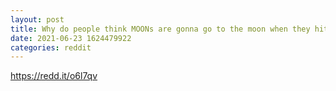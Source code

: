 ```yaml
--- 
layout: post 
title: Why do people think MOONs are gonna go to the moon when they hit the main-net? 
date: 2021-06-23 1624479922 
categories: reddit 
--- 
```

https://redd.it/o6l7qv